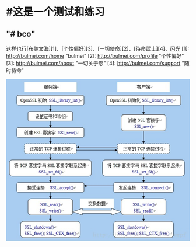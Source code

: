 
#这是一个测试和练习
=============================
"# bco" 
-----------------------------
这样也行[布美文海][1]、[个性偏好][3]、[一切使命][2]、[待命武士][4]、<a href="http://bulmei.net/" title="闪光" target="_blank">闪光</a>
[1]: http://bulmei.com/home "bulmei"
[2]: http://bulmei.com/profile "个性偏好"
[3]: http://bulmei.com/about "一切关于您"
[4]: http://bulmei.com/support "随时待命"

<img src="443.jpg"></img>